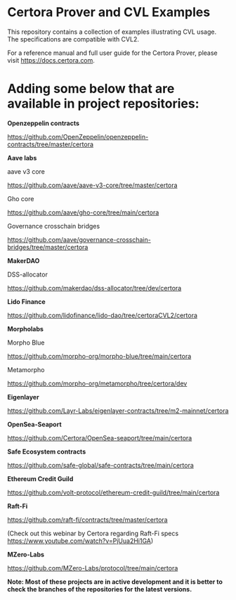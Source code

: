 # Certora Prover and CVL Examples
This repository contains a collection of examples illustrating CVL usage.
The specifications are compatible with CVL2.

For a reference manual and full user guide for the Certora Prover, please visit https://docs.certora.com.

# Adding some below that are available in project repositories:

**Openzeppelin contracts**

https://github.com/OpenZeppelin/openzeppelin-contracts/tree/master/certora

**Aave labs**

aave v3 core

https://github.com/aave/aave-v3-core/tree/master/certora

Gho core

https://github.com/aave/gho-core/tree/main/certora

Governance crosschain bridges

https://github.com/aave/governance-crosschain-bridges/tree/master/certora

**MakerDAO**

DSS-allocator

https://github.com/makerdao/dss-allocator/tree/dev/certora

**Lido Finance**

https://github.com/lidofinance/lido-dao/tree/certoraCVL2/certora

**Morpholabs**

Morpho Blue

https://github.com/morpho-org/morpho-blue/tree/main/certora

Metamorpho

https://github.com/morpho-org/metamorpho/tree/certora/dev

**Eigenlayer**

https://github.com/Layr-Labs/eigenlayer-contracts/tree/m2-mainnet/certora

**OpenSea-Seaport**

https://github.com/Certora/OpenSea-seaport/tree/main/certora

**Safe Ecosystem contracts**

https://github.com/safe-global/safe-contracts/tree/main/certora

**Ethereum Credit Guild**

https://github.com/volt-protocol/ethereum-credit-guild/tree/main/certora

**Raft-Fi**

https://github.com/raft-fi/contracts/tree/master/certora

(Check out this webinar by Certora regarding Raft-Fi specs https://www.youtube.com/watch?v=PjUua2Hi1GA)


**MZero-Labs**

https://github.com/MZero-Labs/protocol/tree/main/certora



**Note: Most  of these projects are in active development and it is better to check the branches of the repositories for the latest versions.**












